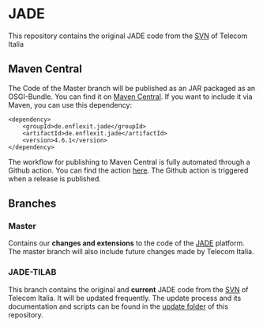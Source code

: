 
# JADE
This repository contains the original JADE code from the [SVN](https://jade.tilab.com/developers/source-repository/) of Telecom Italia
## Maven Central
The Code of the Master branch will be published as an JAR packaged as an OSGI-Bundle. You can find it on  [Maven Central](https://central.sonatype.com/artifact/de.enflexit.jade/de.enflexit.jade). If you want to include it via Maven, you can use this dependency:
```
<dependency>
    <groupId>de.enflexit.jade</groupId>
    <artifactId>de.enflexit.jade</artifactId>
    <version>4.6.1</version>
</dependency>
```
The workflow for publishing to Maven Central is fully automated through a Github action. You can find the action [here](https://github.com/EnFlexIT/JADE/blob/master/.github/workflows/release-to-mvn-central.yml). The Github action is triggered when a release is published.
## Branches
### Master
Contains our **changes and extensions** to the code of the [JADE](https://jade.tilab.com/) platform. The master branch will also include future changes made by Telecom Italia. 
### JADE-TILAB
This branch contains the original and **current** JADE code from the [SVN](https://jade.tilab.com/developers/source-repository/) of Telecom Italia. It will be updated frequently.
The update process and its documentation and scripts can be found in the [update folder](https://github.com/EnFlexIT/JADE/tree/master/Update) of this repository.
